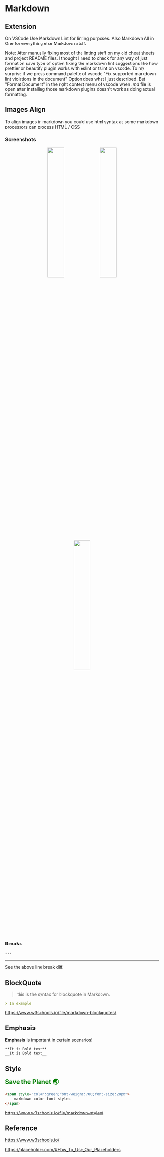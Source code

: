 # Markdown

## Extension

On VSCode Use Markdown Lint for linting purposes. Also Markdown All in One for everything else Markdown stuff.

Note: After manually fixing most of the linting stuff on my old cheat sheets and project README files. I thought I need to check for any way of just format on save type of option fixing the markdown lint suggestions like how prettier or beautify plugin works with eslint or tslint on vscode. To my surprise if we press command palette of vscode "Fix supported markdown lint violations in the document" Option does what I just described. But "Format Document" in the right context menu of vscode when _.md_ file is open after installing those markdown plugins doesn't work as doing actual formatting.

## Images Align

To align images in markdown you could use html syntax as some markdown processors can process HTML / CSS

### Screenshots

<p align="center" width="100%">
    <img width="33%" src="https://via.placeholder.com/150/FF2400/FFFFFF/?text=Kautilya">
    <img width="33%" src="https://via.placeholder.com/150/FFFF00/000000/?text=Naresh">
    <img width="33%" src="https://via.placeholder.com/150/000000/FFFFFF/?text=Save">

</p>


### Breaks

`---`

---

See the above line break diff.


## BlockQuote

> this is the syntax for blockquote in Markdown.

```markdown
> In example
```

https://www.w3schools.io/file/markdown-blockquotes/

## Emphasis

**Emphasis** is important in certain scenarios!

```markdown
**It is Bold text**
__It is Bold text__
```



## Style

<span style="color:green;font-weight:700;font-size:20px">
	Save the Planet 🌏
</span>

```html
<span style="color:green;font-weight:700;font-size:20px">
    markdown color font styles
</span>
```

https://www.w3schools.io/file/markdown-styles/


## Reference

https://www.w3schools.io/

https://placeholder.com/#How_To_Use_Our_Placeholders